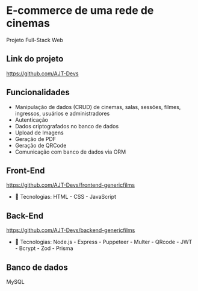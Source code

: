 # E-commerce de uma rede de cinemas

Projeto Full-Stack Web

## Link do projeto
https://github.com/AJT-Devs 

## Funcionalidades

- Manipulação de dados (CRUD) de cinemas, salas, sessões, filmes, ingressos, usuários e administradores 
- Autenticação 
- Dados criptografados no banco de dados
- Upload de Imagens
- Geração de PDF 
- Geração de QRCode
- Comunicação com banco de dados via ORM

## Front-End
https://github.com/AJT-Devs/frontend-genericfilms

- 🧰 Tecnologias: HTML - CSS - JavaScript

## Back-End
https://github.com/AJT-Devs/backend-genericfilms

- 🧰 Tecnologias: Node.js - Express - Puppeteer - Multer - QRcode - JWT - Bcrypt - Zod - Prisma

## Banco de dados

MySQL
